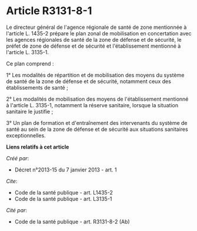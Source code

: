 # Article R3131-8-1

Le directeur général de l'agence régionale de santé de zone mentionnée à l'article L. 1435-2 prépare le plan zonal de
mobilisation en concertation avec les agences régionales de santé de la zone de défense et de sécurité, le préfet de zone de
défense et de sécurité et l'établissement mentionné à l'article L. 3135-1. 

Ce plan comprend : 

1° Les modalités de répartition et de mobilisation des moyens du système de santé de la zone de défense et de sécurité,
notamment ceux des établissements de santé ; 

2° Les modalités de mobilisation des moyens de l'établissement mentionné à l'article L. 3135-1, notamment la réserve
sanitaire, lorsque la situation sanitaire le justifie ; 

3° Un plan de formation et d'entraînement des intervenants du système de santé au sein de la zone de défense et de sécurité
aux situations sanitaires exceptionnelles.

**Liens relatifs à cet article**

_Créé par_:

  - Décret n°2013-15 du 7 janvier 2013 - art. 1

_Cite_:

  - Code de la santé publique - art. L1435-2
  - Code de la santé publique - art. L3135-1

_Cité par_:

  - Code de la santé publique - art. R3131-8-2 (Ab)
